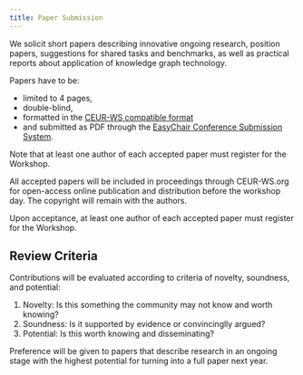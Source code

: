 ```yaml
---
title: Paper Submission
---
```


We solicit short papers describing innovative ongoing research, position papers, suggestions for shared tasks and benchmarks, as well as practical reports about application of knowledge graph technology. 


Papers have to be:
- limited to 4 pages,   
- double-blind,
- formatted in the [CEUR-WS compatible format](/template/onecolceurws.sty)
- and submitted as PDF through the [EasyChair Conference Submission System](https://easychair.org/conferences/?conf=kg4ir).

Note that at least one author of each accepted paper must register for the Workshop.

All accepted papers will be included in proceedings through CEUR-WS.org for open-access online publication and distribution before the workshop day. The copyright will remain with the authors.

Upon acceptance, at least one author of each accepted paper must register for the Workshop.


Review Criteria
---------------
Contributions will be evaluated according to criteria of novelty, soundness, and potential:
1. Novelty: Is this something the community may not know and worth knowing?
2. Soundness: Is it supported by evidence or convincinglly argued?
3. Potential: Is this worth knowing and disseminating?

Preference will be given to papers that describe research in an ongoing stage with the highest potential for turning into a full paper next year.
